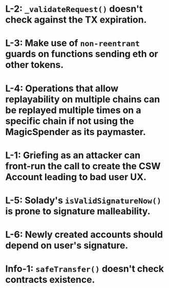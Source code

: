 
# L-2: `_validateRequest()` doesn't check against the TX expiration.
# L-3:  Make use of `non-reentrant` guards on functions sending eth or other tokens.
# L-4: Operations that allow replayability on multiple chains can be replayed multiple times on a specific chain if not using the MagicSpender as its paymaster. 
# L-1: Griefing as an attacker can front-run the call to create the CSW Account leading to bad user UX.
# L-5: Solady's `isValidSignatureNow()` is prone to signature malleability.
# L-6: Newly created accounts should depend on user's signature.

# Info-1: `safeTransfer()` doesn't check contracts existence.